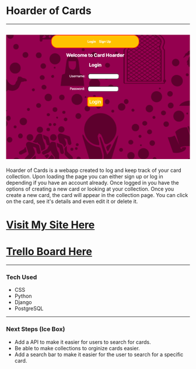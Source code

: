 # Hoarder of Cards
---
![hoc login page](main_app/static/images/hoarder-of-cards.png)
---
Hoarder of Cards is a webapp created to log and keep track of your card collection. Upon loading the page you can either sign up or log in depending if you have an account already. Once logged in you have the options of creating a new card or looking at your collection. Once you create a new card, the card will appear in the collection page. You can click on the card, see it's details and even edit it or delete it.

# [Visit My Site Here](https://hoarder-of-cards.herokuapp.com/)

# [Trello Board Here](https://trello.com/b/TpaMBpkF/hoarder-of-cards-project)
---
### Tech Used
- CSS
- Python
- Django
- PostgreSQL
---
### Next Steps (Ice Box)
- Add a API to make it easier for users to search for cards.
- Be able to make collections to orginize cards easier.
- Add a search bar to make it easier for the user to search for a specific card.